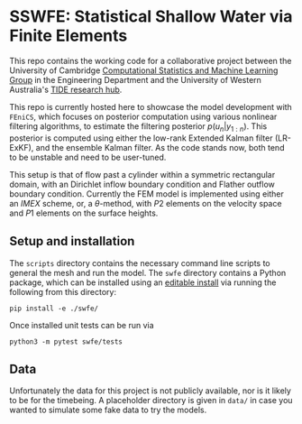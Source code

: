 # SSWFE: Statistical Shallow Water via Finite Elements

This repo contains the working code for a collaborative project between the University of Cambridge [Computational Statistics and Machine Learning Group](https://csml-cam.github.io/) in the Engineering Department and the University of Western Australia's [TIDE research hub](https://tide.edu.au/).

This repo is currently hosted here to showcase the model development with `FEniCS`, which focuses on posterior computation using various nonlinear filtering algorithms, to estimate the filtering posterior $p(u_n | y_{1:n})$. This posterior is computed using either the low-rank Extended Kalman filter (LR-ExKF), and the ensemble Kalman filter. As the code stands now, both tend to be unstable and need to be user-tuned.

This setup is that of flow past a cylinder within a symmetric rectangular domain, with an Dirichlet inflow boundary condition and Flather outflow boundary condition. Currently the FEM model is implemented using either an *IMEX* scheme, or, a $\theta$-method, with $P2$ elements on the velocity space and $P1$ elements on the surface heights.

## Setup and installation

The `scripts` directory contains the necessary command line scripts to general the mesh and run the model. The `swfe` directory contains a Python package, which can be installed using an [editable install](https://setuptools.pypa.io/en/latest/userguide/development_mode.html) via running the following from this directory:

```
pip install -e ./swfe/
```

Once installed unit tests can be run via

```
python3 -m pytest swfe/tests
```

## Data

Unfortunately the data for this project is not publicly available, nor is it likely to be for the timebeing. A placeholder directory is given in `data/` in case you wanted to simulate some fake data to try the models.
